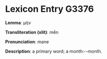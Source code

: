 # Lexicon Entry G3376

**Lemma**: μήν

**Transliteration (xlit)**: mḗn

**Pronunciation**: mane

**Description**:
a primary word; a month:--month.
